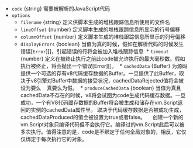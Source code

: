 <!-- YAML
added: v0.3.1
changes:
  - version: v5.7.0
    pr-url: https://github.com/nodejs/node/pull/4777
    description: 新增对`cachedData`和`produceCachedData`选项的支持

-->

* `code` {string} 需要被解析的JavaScript代码
* `options`
  * `filename` {string} 定义供脚本生成的堆栈跟踪信息所使用的文件名
  * `lineOffset` {number} 定义脚本生成的堆栈跟踪信息所显示的行号偏移
  * `columnOffset` {number} 定义脚本生成的堆栈跟踪信息所显示的列号偏移
  * `displayErrors` {boolean} 当值为真的时候，假如在解析代码的时候发生错误[`Error`][]，引起错误的行将会被加入堆栈跟踪信息
  * `timeout` {number} 定义在被终止执行之前此code被允许执行的最大毫秒数。假如执行被终止，将会抛出一个错误[Error][]。
  * `cachedData` {Buffer} 为源码提供一个可选的存有v8代码缓存数据的Buffer。一旦提供了此Buffer，取决于v8引擎对Buffer中数据的接受状况，cachedDataRejected值将会被设为要么
    真要么为假。
  * `produceCachedData` {boolean} 当值为真且cachedData不存在的时候，v8将会试图为code生成代码缓存数据。一旦成功，一个有V8代码缓存数据的Buffer将会被生成和储存在vm.Script返回的实例的cachedData属性里。
    取决于代码缓存数据是否被成功生成，cachedDataProduced的值会被设置为true或者false。
    
创建一个新的vm.Script对象只编译代码但不会执行它。编译过的vm.Script此后可以被多次执行。值得注意的是，code是不绑定于任何全局对象的，相反，它仅仅绑定于每次执行它的对象。

